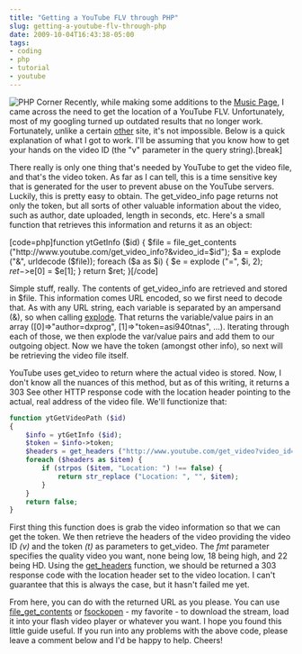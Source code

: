 ```yaml
---
title: "Getting a YouTube FLV through PHP"
slug: getting-a-youtube-flv-through-php
date: 2009-10-04T16:43:38-05:00
tags:
- coding
- php
- tutorial
- youtube
---
```

![](http://images.dxprog.com/blog/php_corner.png "PHP Corner")
Recently, while making some additions to the [Music Page](http://labs.dxprog.com/smp/), I came across the need to get the location of a YouTube FLV. Unfortunately, most of my googling turned up outdated results that no longer work. Fortunately, unlike a certain [other](http://hulu.com/) site, it's not impossible. Below is a quick explanation of what I got to work. I'll be assuming that you know how to get your hands on the video ID (the "v" parameter in the query string).[break]

There really is only one thing that's needed by YouTube to get the video file, and that's the video token. As far as I can tell, this is a time sensitive key that is generated for the user to prevent abuse on the YouTube servers. Luckily, this is pretty easy to obtain. The get_video_info page returns not only the token, but all sorts of other valuable information about the video, such as author, date uploaded, length in seconds, etc. Here's a small function that retrieves this information and returns it as an object:

[code=php]function ytGetInfo ($id)
{
	$file = file_get_contents ("http://www.youtube.com/get_video_info?&video_id=$id");
	$a = explode ("&", urldecode ($file));
	foreach ($a as $i) {
		$e = explode ("=", $i, 2);
		$ret->$e[0] = $e[1];
	}
	return $ret;
}[/code]

Simple stuff, really. The contents of get_video_info are retrieved and stored in $file. This information comes URL encoded, so we first need to decode that. As with any URL string, each variable is separated by an ampersand (&), so when calling [explode](http://us.php.net/manual/en/function.explode.php). That returns the variable/value pairs in an array ([0]=>"author=dxprog", [1]=>"token=asi940tnas", ...). Iterating through each of those, we then explode the var/value pairs and add them to our outgoing object. Now we have the token (amongst other info), so next will be retrieving the video file itself.

YouTube uses get_video to return where the actual video is stored. Now, I don't know all the nuances of this method, but as of this writing, it returns a 303 See other HTTP response code with the location header pointing to the actual, real address of the video file. We'll functionize that:

```php
function ytGetVideoPath ($id)
{
	$info = ytGetInfo ($id);
	$token = $info->token;
	$headers = get_headers ("http://www.youtube.com/get_video?video_id=$id&t=$token&fmt=18");
	foreach ($headers as $item) {
		if (strpos ($item, "Location: ") !== false) {
			return str_replace ("Location: ", "", $item);
		}
	}
	return false;
}
```

First thing this function does is grab the video information so that we can get the token. We then retrieve the headers of the video providing the video ID _(v)_ and the token _(t)_ as parameters to get_video. The _fmt_ parameter specifies the quality video you want, none being low, 18 being high, and 22 being HD. Using the [get_headers](http://us.php.net/manual/en/function.get-headers.php) function, we should be returned a 303 response code with the location header set to the video location. I can't guarantee that this is always the case, but it hasn't failed me yet.

From here, you can do with the returned URL as you please. You can use [file_get_contents](http://us.php.net/manual/en/function.file-get-contents.php) or [fsockopen](http://us.php.net/manual/en/function.fsockopen.php) - my favorite - to download the stream, load it into your flash video player or whatever you want. I hope you found this little guide useful. If you run into any problems with the above code, please leave a comment below and I'd be happy to help. Cheers!
